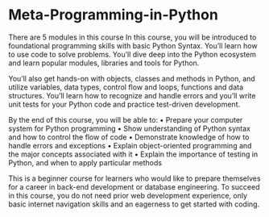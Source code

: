 # Meta-Programming-in-Python
There are 5 modules in this course
In this course, you will be introduced to foundational programming skills with basic Python Syntax. You’ll learn how to use code to solve problems. You’ll dive deep into the Python ecosystem and learn popular modules, libraries and tools for Python. 

You’ll also get hands-on with objects, classes and methods in Python, and utilize variables, data types, control flow and loops, functions and data structures. You’ll learn how to recognize and handle errors and you’ll write unit tests for your Python code and practice test-driven development.

By the end of this course, you will be able to:
•	Prepare your computer system for Python programming
•	Show understanding of Python syntax and how to control the flow of code
•	Demonstrate knowledge of how to handle errors and exceptions
•	Explain object-oriented programming and the major concepts associated with it
•	Explain the importance of testing in Python, and when to apply particular methods

This is a beginner course for learners who would like to prepare themselves for a career in back-end development or database engineering. To succeed in this course, you do not need prior web development experience, only basic internet navigation skills and an eagerness to get started with coding.
